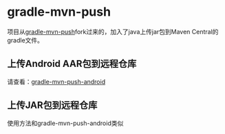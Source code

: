 gradle-mvn-push
===============

项目从[gradle-mvn-push](https://github.com/chrisbanes/gradle-mvn-push)fork过来的，加入了java上传jar包到Maven Central的gradle文件。

## 上传Android AAR包到远程仓库

请查看：[gradle-mvn-push-android](https://github.com/itlgl/gradle-mvn-push/blob/master/gradle-mvn-push-android.md)

## 上传JAR包到远程仓库

使用方法和gradle-mvn-push-android类似